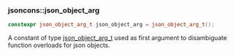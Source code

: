 ### jsoncons::json_object_arg

```c++
constexpr json_object_arg_t json_object_arg = json_object_arg_t();
```

A constant of type [json_object_arg_t](json_object_arg_t.md) used as first argument to disambiguate function overloads for json objects.

